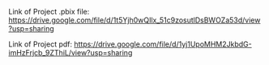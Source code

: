 Link of Project .pbix file: https://drive.google.com/file/d/1t5Yjh0wQIlx_51c9zosutlDsBWOZa53d/view?usp=sharing


Link of Project pdf: https://drive.google.com/file/d/1yj1UpoMHM2JkbdG-imHzFrjcb_9ZThiL/view?usp=sharing